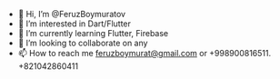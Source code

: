 - 👋 Hi, I’m @FeruzBoymuratov
- 👀 I’m interested in Dart/Flutter
- 🌱 I’m currently learning Flutter, Firebase
- 💞️ I’m looking to collaborate on any
- 📫 How to reach me feruzboymurat@gmail.com or +998900816511. +821042860411

<!---
FeruzBoymuratov/FeruzBoymuratov is a ✨ special ✨ repository because its `README.md` (this file) appears on your GitHub profile.
You can click the Preview link to take a look at your changes.
--->
